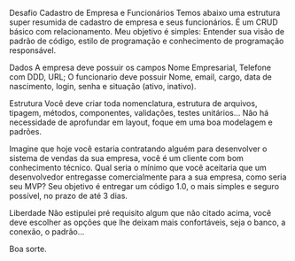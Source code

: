 Desafio Cadastro de Empresa e Funcionários
Temos abaixo uma estrutura super resumida de cadastro de empresa e seus funcionários. É um CRUD básico com relacionamento. Meu objetivo é simples: Entender sua visão de padrão de código, estilo de programação e conhecimento de programação responsável.

Dados
A empresa deve possuir os campos Nome Empresarial, Telefone com DDD, URL; O funcionario deve possuir Nome, email, cargo, data de nascimento, login, senha e situação (ativo, inativo).

Estrutura
Você deve criar toda nomenclatura, estrutura de arquivos, tipagem, métodos, componentes, validações, testes unitários… Não há necessidade de aprofundar em layout, foque em uma boa modelagem e padrões.

Imagine que hoje você estaria contratando alguém para desenvolver o sistema de vendas da sua empresa, você é um cliente com bom conhecimento técnico. Qual seria o mínimo que você aceitaria que um desenvolvedor entregasse comercialmente para a sua empresa, como seria seu MVP? Seu objetivo é entregar um código 1.0, o mais simples e seguro possível, no prazo de até 3 dias. 

Liberdade
Não estipulei pré requisito algum que não citado acima, você deve escolher as opções que lhe deixam mais confortáveis, seja o banco, a conexão, o padrão...

Boa sorte.
